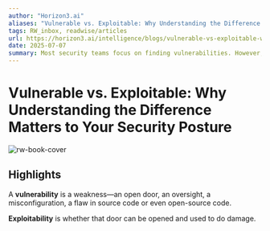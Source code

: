 ```yaml
---
author: "Horizon3.ai"
aliases: "Vulnerable vs. Exploitable: Why Understanding the Difference Matters to Your Security Posture"
tags: RW_inbox, readwise/articles
url: https://horizon3.ai/intelligence/blogs/vulnerable-vs-exploitable-why-understanding-the-difference-matters-to-your-security-posture/?__readwiseLocation=
date: 2025-07-07
summary: Most security teams focus on finding vulnerabilities. However, not all vulnerabilities can be exploited by attackers. It is more important to know if your system is exploitable to improve security effectively.
---
```

# Vulnerable vs. Exploitable: Why Understanding the Difference Matters to Your Security Posture

![rw-book-cover](https://p7i3u3x3.rocketcdn.me/wp-content/uploads/2023/09/1200x627-Generic-NodeZero-Banner_2306.jpg)

## Highlights


A **vulnerability** is a weakness—an open door, an oversight, a misconfiguration, a flaw in source code or even open-source code. [](https://read.readwise.io/read/01jzb0rvgfggxyjt190sp1cjeh)



**Exploitability** is whether that door can be opened and used to do damage. [](https://read.readwise.io/read/01jzb0rzxktq5v238cgne0pjy6)

